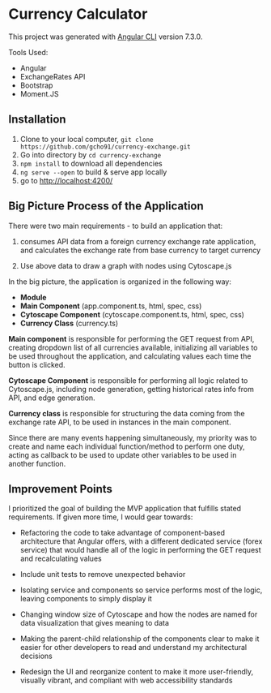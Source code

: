 # Currency Calculator

This project was generated with [Angular CLI](https://github.com/angular/angular-cli) version 7.3.0.

Tools Used:

- Angular
- ExchangeRates API
- Bootstrap
- Moment.JS

## Installation

1. Clone to your local computer, `git clone https://github.com/gcho91/currency-exchange.git`
2. Go into directory by `cd currency-exchange`
3. `npm install` to download all dependencies
4. `ng serve --open` to build & serve app locally
5. go to [http://localhost:4200/](http://localhost:4200/)

## Big Picture Process of the Application

There were two main requirements - to build an application that:

1) consumes API data from a foreign currency exchange rate application, and calculates the exchange rate from base currency to target currency

2) Use above data to draw a graph with nodes using Cytoscape.js

In the big picture, the application is organized in the following way:

- **Module**
- **Main Component** (app.component.ts, html, spec, css)
- **Cytoscape Component** (cytoscape.component.ts, html, spec, css)
- **Currency Class** (currency.ts)

**Main component** is responsible for performing the GET request from API, creating dropdown list of all currencies available, initializing all variables to be used throughout the application, and calculating values each time the button is clicked.

**Cytoscape Component** is responsible for performing all logic related to Cytoscape.js, including node generation, getting historical rates info from API, and edge generation.

**Currency class** is responsible for structuring the data coming from the exchange rate API, to be used in instances in the main component.

Since there are many events happening simultaneously, my priority was to create and name each individual function/method to perform one duty, acting as callback to be used to update other variables to be used in another function.


## Improvement Points

I prioritized the goal of building the MVP application that fulfills stated requirements. If given more time, I would gear towards: 

- Refactoring the code to take advantage of component-based architecture that Angular offers, with a different dedicated service (forex service) that would handle all of the logic in performing the GET request and recalculating values

- Include unit tests to remove unexpected behavior

- Isolating service and components so service performs most of the logic, leaving components to simply display it

- Changing window size of Cytoscape and how the nodes are named for data visualization that gives meaning to data

- Making the parent-child relationship of the components clear to make it easier for other developers to read and understand my architectural decisions

- Redesign the UI and reorganize content to make it more user-friendly, visually vibrant, and compliant with web accessibility standards


